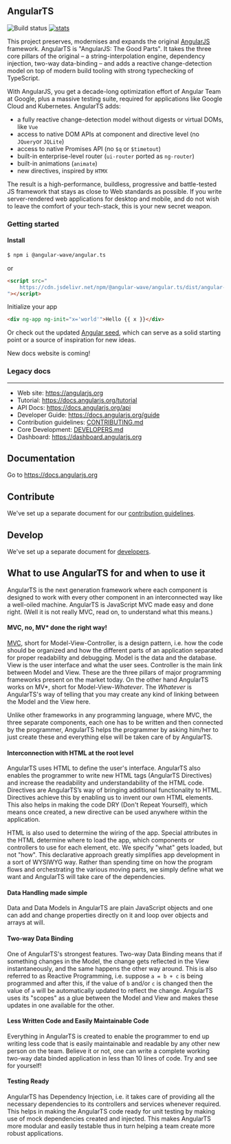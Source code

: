 ## AngularTS

![Build status](https://github.com/Angular-Wave/angular.ts/actions/workflows/ci.yml/badge.svg)
[![stats](https://data.jsdelivr.com/v1/package/npm/@angular-wave/angular.ts/badge?style=rounded)](https://www.jsdelivr.com/package/npm/@angular-wave/angular.ts)

This project preserves, modernises and expands the original [AngularJS](https://angularjs.org/)
framework. AngularTS is "AngularJS: The Good Parts". It takes the three core pillars of the original &ndash; a string-interpolation engine,
dependency injection, two-way data-binding &ndash; and adds a reactive change-detection model on top of modern build tooling with strong typechecking of TypeScript.

With AngularJS, you get a decade-long optimization effort of Angular Team at Google, plus a massive testing suite, required for applications like Google Cloud and Kubernetes.
AngularTS adds:

- a fully reactive change-detection model without digests or virtual DOMs, like `Vue`
- access to native DOM APIs at component and directive level (no `JQuery`or `JQLite`)
- access to native Promises API (no `$q` or `$timetout`)
- built-in enterprise-level router (`ui-router` ported as `ng-router`)
- built-in animations (`animate`)
- new directives, inspired by `HTMX`

The result is a high-performance, buildless, progressive and battle-tested JS framework that stays as close to Web standards as possible.
If you write server-rendered web applications for desktop and mobile, and do not wish to leave the comfort of your tech-stack, this is your new secret weapon.

### Getting started

#### Install

```bash
$ npm i @angular-wave/angular.ts

```

or

```html
<script src="
    https://cdn.jsdelivr.net/npm/@angular-wave/angular.ts/dist/angular-ts.umd.min.js
"></script>
```

Initialize your app

```html
<div ng-app ng-init="x='world'">Hello {{ x }}</div>
```

Or check out the updated [Angular seed](https://github.com/Angular-Wave/angular-seed), which can serve as a solid starting point
or a source of inspiration for new ideas.

New docs website is coming!

### Legacy docs

---

- Web site: https://angularjs.org
- Tutorial: https://docs.angularjs.org/tutorial
- API Docs: https://docs.angularjs.org/api
- Developer Guide: https://docs.angularjs.org/guide
- Contribution guidelines: [CONTRIBUTING.md](CONTRIBUTING.md)
- Core Development: [DEVELOPERS.md](DEVELOPERS.md)
- Dashboard: https://dashboard.angularjs.org

## Documentation

Go to https://docs.angularjs.org

## Contribute

We've set up a separate document for our
[contribution guidelines](https://github.com/angular/angular.js/blob/master/CONTRIBUTING.md).

## Develop

We've set up a separate document for
[developers](https://github.com/angular/angular.js/blob/master/DEVELOPERS.md).

## What to use AngularTS for and when to use it

AngularTS is the next generation framework where each component is designed to work with every other
component in an interconnected way like a well-oiled machine. AngularTS is JavaScript MVC made easy
and done right. (Well it is not really MVC, read on, to understand what this means.)

#### MVC, no, MV\* done the right way!

[MVC](https://en.wikipedia.org/wiki/Model%E2%80%93view%E2%80%93controller), short for
Model-View-Controller, is a design pattern, i.e. how the code should be organized and how the
different parts of an application separated for proper readability and debugging. Model is the data
and the database. View is the user interface and what the user sees. Controller is the main link
between Model and View. These are the three pillars of major programming frameworks present on the
market today. On the other hand AngularTS works on MV\*, short for Model-View-_Whatever_. The
_Whatever_ is AngularTS's way of telling that you may create any kind of linking between the Model
and the View here.

Unlike other frameworks in any programming language, where MVC, the three separate components, each
one has to be written and then connected by the programmer, AngularTS helps the programmer by asking
him/her to just create these and everything else will be taken care of by AngularTS.

#### Interconnection with HTML at the root level

AngularTS uses HTML to define the user's interface. AngularTS also enables the programmer to write
new HTML tags (AngularTS Directives) and increase the readability and understandability of the HTML
code. Directives are AngularTS’s way of bringing additional functionality to HTML. Directives
achieve this by enabling us to invent our own HTML elements. This also helps in making the code DRY
(Don't Repeat Yourself), which means once created, a new directive can be used anywhere within the
application.

HTML is also used to determine the wiring of the app. Special attributes in the HTML determine where
to load the app, which components or controllers to use for each element, etc. We specify "what"
gets loaded, but not "how". This declarative approach greatly simplifies app development in a sort
of WYSIWYG way. Rather than spending time on how the program flows and orchestrating the various
moving parts, we simply define what we want and AngularTS will take care of the dependencies.

#### Data Handling made simple

Data and Data Models in AngularTS are plain JavaScript objects and one can add and change properties
directly on it and loop over objects and arrays at will.

#### Two-way Data Binding

One of AngularTS's strongest features. Two-way Data Binding means that if something changes in the
Model, the change gets reflected in the View instantaneously, and the same happens the other way
around. This is also referred to as Reactive Programming, i.e. suppose `a = b + c` is being
programmed and after this, if the value of `b` and/or `c` is changed then the value of `a` will be
automatically updated to reflect the change. AngularTS uses its "scopes" as a glue between the Model
and View and makes these updates in one available for the other.

#### Less Written Code and Easily Maintainable Code

Everything in AngularTS is created to enable the programmer to end up writing less code that is
easily maintainable and readable by any other new person on the team. Believe it or not, one can
write a complete working two-way data binded application in less than 10 lines of code. Try and see
for yourself!

#### Testing Ready

AngularTS has Dependency Injection, i.e. it takes care of providing all the necessary dependencies
to its controllers and services whenever required. This helps in making the AngularTS code ready for
unit testing by making use of mock dependencies created and injected. This makes AngularTS more
modular and easily testable thus in turn helping a team create more robust applications.
